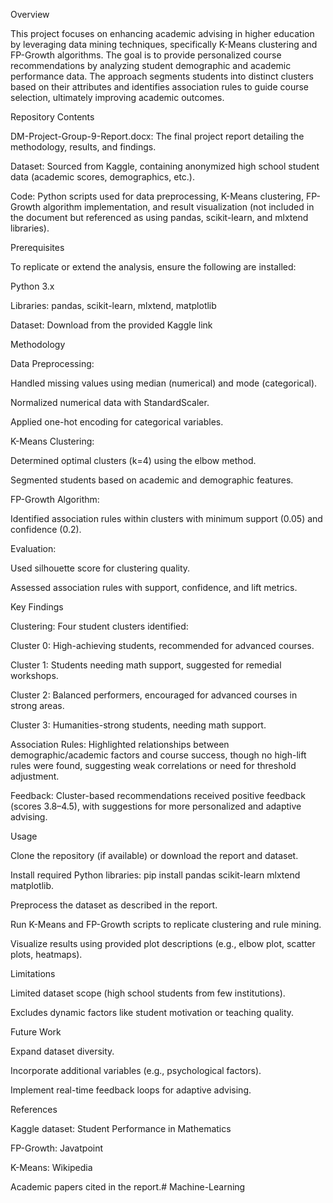Overview

This project focuses on enhancing academic advising in higher education by leveraging data mining techniques, specifically K-Means clustering and FP-Growth algorithms. The goal is to provide personalized course recommendations by analyzing student demographic and academic performance data. The approach segments students into distinct clusters based on their attributes and identifies association rules to guide course selection, ultimately improving academic outcomes.

Repository Contents

DM-Project-Group-9-Report.docx: The final project report detailing the methodology, results, and findings.

Dataset: Sourced from Kaggle, containing anonymized high school student data (academic scores, demographics, etc.).

Code: Python scripts used for data preprocessing, K-Means clustering, FP-Growth algorithm implementation, and result visualization (not included in the document but referenced as using pandas, scikit-learn, and mlxtend libraries).

Prerequisites

To replicate or extend the analysis, ensure the following are installed:

Python 3.x

Libraries: pandas, scikit-learn, mlxtend, matplotlib

Dataset: Download from the provided Kaggle link

Methodology

Data Preprocessing:

Handled missing values using median (numerical) and mode (categorical).

Normalized numerical data with StandardScaler.

Applied one-hot encoding for categorical variables.

K-Means Clustering:

Determined optimal clusters (k=4) using the elbow method.

Segmented students based on academic and demographic features.

FP-Growth Algorithm:

Identified association rules within clusters with minimum support (0.05) and confidence (0.2).

Evaluation:

Used silhouette score for clustering quality.

Assessed association rules with support, confidence, and lift metrics.

Key Findings





Clustering: Four student clusters identified:





Cluster 0: High-achieving students, recommended for advanced courses.



Cluster 1: Students needing math support, suggested for remedial workshops.



Cluster 2: Balanced performers, encouraged for advanced courses in strong areas.



Cluster 3: Humanities-strong students, needing math support.



Association Rules: Highlighted relationships between demographic/academic factors and course success, though no high-lift rules were found, suggesting weak correlations or need for threshold adjustment.



Feedback: Cluster-based recommendations received positive feedback (scores 3.8–4.5), with suggestions for more personalized and adaptive advising.

Usage





Clone the repository (if available) or download the report and dataset.



Install required Python libraries: pip install pandas scikit-learn mlxtend matplotlib.



Preprocess the dataset as described in the report.



Run K-Means and FP-Growth scripts to replicate clustering and rule mining.



Visualize results using provided plot descriptions (e.g., elbow plot, scatter plots, heatmaps).

Limitations





Limited dataset scope (high school students from few institutions).



Excludes dynamic factors like student motivation or teaching quality.

Future Work





Expand dataset diversity.



Incorporate additional variables (e.g., psychological factors).



Implement real-time feedback loops for adaptive advising.

References





Kaggle dataset: Student Performance in Mathematics



FP-Growth: Javatpoint



K-Means: Wikipedia



Academic papers cited in the report.# Machine-Learning
